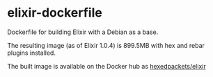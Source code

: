 # elixir-dockerfile
Dockerfile for building Elixir with a Debian as a base.

The resulting image (as of Elixir 1.0.4) is 899.5MB with hex and rebar plugins installed.

The built image is available on the Docker hub as [hexedpackets/elixir](https://registry.hub.docker.com/u/hexedpackets/elixir/)
